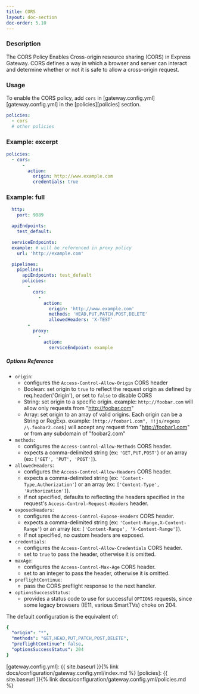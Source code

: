 ```yaml
---
title: CORS
layout: doc-section
doc-order: 5.10
---
```


### Description

The CORS Policy Enables Cross-origin resource sharing (CORS) in Express Gateway.
CORS defines a way in which a browser and server can interact and determine whether or not it is safe to allow a cross-origin request.

### Usage

To enable the CORS policy, add `cors` in [gateway.config.yml][gateway.config.yml] in the [policies][policies] section.
```yaml
policies:
  - cors
  # other policies
```


### Example: excerpt

```yml
policies:
  - cors:
      -
        action:
          origin: http://www.example.com
          credentials: true
```

### Example: full
```yml
  http:
    port: 9089

  apiEndpoints:
    test_default:

  serviceEndpoints:
  example: # will be referenced in proxy policy
    url: 'http://example.com'

  pipelines:
    pipeline1:
      apiEndpoints: test_default
      policies:
        -
          cors:
            -
              action:
                origin: 'http://www.example.com'
                methods: 'HEAD,PUT,PATCH,POST,DELETE'
                allowedHeaders: 'X-TEST'
        -
          proxy:
            -
              action:
                serviceEndpoint: example

```

##### Options Reference

* `origin`:
  - configures the `Access-Control-Allow-Origin` CORS header
  - Boolean: set origin to `true` to reflect the request origin as defined by req.header('Origin'), or set to `false` to disable CORS
  - String: set origin to a specific origin.  example: `http://foobar.com` will allow only requests from "http://foobar.com"
  - Array: set origin to an array of valid origins. Each origin can be a String or RegExp.  example: `[http://foobar1.com", !!js/regexp /\.foobar2.com$]` will accept any request from "http://foobar1.com" or from any subdomain of "foobar2.com"
* `methods`:
  - configures the `Access-Control-Allow-Methods` CORS header.
  - expects a comma-delimited string (ex: `'GET,PUT,POST'`) or an array (ex: `['GET', 'PUT', 'POST']`).
* `allowedHeaders`:
  - configures the `Access-Control-Allow-Headers` CORS header.
  - expects a comma-delimited string (ex: `'Content-Type,Authorization'`) or an array (ex: `['Content-Type', 'Authorization']`).
  - if not specified, defaults to reflecting the headers specified in the request's `Access-Control-Request-Headers` header.
* `exposedHeaders`:
  - configures the `Access-Control-Expose-Headers` CORS header.
  - expects a comma-delimited string (ex: `'Content-Range,X-Content-Range'`) or an array (ex: `['Content-Range', 'X-Content-Range']`).
  - if not specified, no custom headers are exposed.
* `credentials`:
  - configures the `Access-Control-Allow-Credentials` CORS header.
  - set to `true` to pass the header, otherwise it is omitted.
* `maxAge`:
  - configures the `Access-Control-Max-Age` CORS header.
  - set to an integer to pass the header, otherwise it is omitted.
* `preflightContinue`:
  - pass the CORS preflight response to the next handler.
* `optionsSuccessStatus`:
  - provides a status code to use for successful `OPTIONS` requests, since some legacy browsers (IE11, various SmartTVs) choke on 204.

The default configuration is the equivalent of:

```yaml
{
  "origin": "*",
  "methods": "GET,HEAD,PUT,PATCH,POST,DELETE",
  "preflightContinue": false,
  "optionsSuccessStatus": 204
}
```

[gateway.config.yml]: {{ site.baseurl }}{% link docs/configuration/gateway.config.yml/index.md %}
[policies]: {{ site.baseurl }}{% link docs/configuration/gateway.config.yml/policies.md %}
